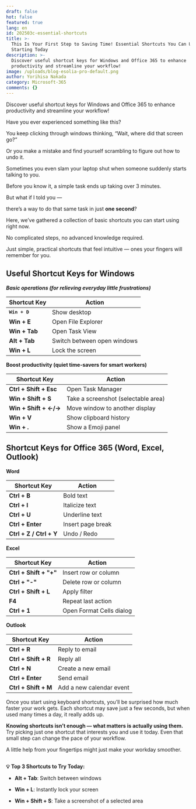 ```yaml
---
draft: false
hot: false
featured: true
lang: en
id: 202503c-essential-shortcuts
title: >-
  This Is Your First Step to Saving Time! Essential Shortcuts You Can Use
  Starting Today 
description: >-
  Discover useful shortcut keys for Windows and Office 365 to enhance
  productivity and streamline your workflow! 
image: /uploads/blog-esolia-pro-default.png
author: Yorihisa Nakada
category: Microsoft-365
comments: {}
---
```

Discover useful shortcut keys for Windows and Office 365 to enhance productivity and streamline your workflow! 

<!--more-->
Have you ever experienced something like this? 

You keep clicking through windows thinking, “Wait, where did that screen go?” 

Or you make a mistake and find yourself scrambling to figure out how to undo it. 

Sometimes you even slam your laptop shut when someone suddenly starts talking to you. 

 

Before you know it, a simple task ends up taking over 3 minutes. 

But what if I told you — 

there’s a way to do that same task in just **one second**? 

 

Here, we’ve gathered a collection of basic shortcuts you can start using right now. 

No complicated steps, no advanced knowledge required. 

Just simple, practical shortcuts that feel intuitive — ones your fingers will remember for you. 



## **Useful Shortcut Keys for Windows** 



***Basic operations (for relieving everyday little frustrations)***

<table class="table-fixed">
  <thead>
    <tr>
      <th>Shortcut Key</th>
      <th>Action</th>
    </tr>
  </thead>
  <tbody>
    <tr>
      <td><strong><kbd>Win + D</kbd></strong></td>
      <td>Show desktop</td>
    </tr>
    <tr>
      <td><strong>Win + E</strong></td>
      <td>Open File Explorer</td>
    </tr>
    <tr>
      <td><strong>Win + Tab</strong></td>
      <td>Open Task View</td>
    </tr>
    <tr>
      <td><strong>Alt + Tab</strong></td>
      <td>Switch between open windows</td>
    </tr>
    <tr>
      <td><strong>Win + L</strong></td>
      <td>Lock the screen</td>
    </tr>
  </tbody>
</table>



**Boost productivity (quiet time-savers for smart workers)**

<table class="table-fixed">
  <thead>
    <tr>
      <th>Shortcut Key</th>
      <th>Action</th>
    </tr>
  </thead>
  <tbody>
    <tr>
      <td><strong>Ctrl + Shift + Esc<strong></td>
      <td>Open Task Manager</td>
    </tr>
    <tr>
      <td><strong>Win + Shift + S</strong></td>
      <td>Take a screenshot (selectable area)</td>
    </tr>
    <tr>
      <td><strong>Win + Shift + ←/→</strong></td>
      <td>Move window to another display</td>
    </tr>
    <tr>
      <td><strong>Win + V</strong></td>
      <td>Show clipboard history</td>
    </tr>
    <tr>
      <td><strong>Win + .</strong></td>
      <td>Show a Emoji panel</td>
    </tr>
  </tbody>
</table>





## **Shortcut Keys for Office 365 (Word, Excel, Outlook)** 



**Word** 

<table class="table-fixed">
  <thead>
    <tr>
      <th>Shortcut Key</th>
      <th>Action</th>
    </tr>
  </thead>
  <tbody>
    <tr>
      <td><strong>Ctrl + B<strong></td>
      <td>Bold text</td>
    </tr>
    <tr>
      <td><strong>Ctrl + I<strong></td>
      <td>Italicize text</td>
    </tr>
    <tr>
      <td><strong>Ctrl + U<strong></td>
      <td>Underline text</td>
    </tr>
    <tr>
      <td><strong>Ctrl + Enter<strong></td>
      <td>Insert page break</td>
    </tr>
    <tr>
      <td><strong>Ctrl + Z / Ctrl + Y<strong></td>
      <td>Undo / Redo</td>
    </tr>
  </tbody>
</table>



**Excel** 

<table class="table-fixed">
  <thead>
    <tr>
      <th>Shortcut Key</th>
      <th>Action</th>
    </tr>
  </thead>
  <tbody>
    <tr>
      <td><strong>Ctrl + Shift + "+" </strong></td>
      <td>Insert row or column</td>
    </tr>
    <tr>
      <td><strong>Ctrl + "-"</strong></td>
      <td>Delete row or column</td>
    </tr>
    <tr>
      <td><strong>Ctrl + Shift + L</strong></td>
      <td>Apply filter</td>
    </tr>
    <tr>
      <td><strong>F4</strong></td>
      <td>Repeat last action</td>
    </tr>
    <tr>
      <td><strong>Ctrl + 1</strong></td>
      <td>Open Format Cells dialog</td>
    </tr>
  </tbody>
</table>



**Outlook** 

<table class="table-fixed">
  <thead>
    <tr>
      <th>Shortcut Key</th>
      <th>Action</th>
    </tr>
  </thead>
  <tbody>
    <tr>
      <td><strong>Ctrl + R</strong></td>
      <td>Reply to email</td>
    </tr>
    <tr>
      <td><strong>Ctrl + Shift + R</strong></td>
      <td>Reply all</td>
    </tr>
    <tr>
      <td><strong>Ctrl + N</strong></td>
      <td>Create a new email</td>
    </tr>
    <tr>
      <td><strong>Ctrl + Enter</strong></td>
      <td>Send email</td>
    </tr>
    <tr>
      <td><strong>Ctrl + Shift + M</strong></td>
      <td>Add a new calendar event</td>
    </tr>
  </tbody>
</table>



Once you start using keyboard shortcuts, you’ll be surprised how much faster your work gets. 
Each shortcut may save just a few seconds, but when used many times a day, it really adds up. 

**Knowing shortcuts isn’t enough — what matters is actually using them.** 
Try picking just one shortcut that interests you and use it today. 
Even that small step can change the pace of your workflow. 

A little help from your fingertips might just make your workday smoother. 

![図形](data:image/png;base64,iVBORw0KGgoAAAANSUhEUgAAAAEAAAABCAYAAAAfFcSJAAAAAXNSR0IArs4c6QAAAARnQU1BAACxjwv8YQUAAAAJcEhZcwAADsMAAA7DAcdvqGQAAAANSURBVBhXY2BgYGAAAAAFAAGKM+MAAAAAAElFTkSuQmCC) 

**💡** **Top 3 Shortcuts to Try Today:** 

- **Alt + Tab**: Switch between windows 

- **Win + L**: Instantly lock your screen 

- **Win + Shift + S**: Take a screenshot of a selected area
